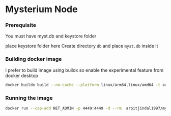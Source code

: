 # Mysterium Node

### Prerequisite

You must have myst.db and keystore folder

place keystore folder here
Create directory `db` and place `myst.db` inside it

### Building docker image

I prefer to build image using buildx so enable the experimental feature from docker desktop

```bash
docker buildx build --no-cache --platform linux/arm64,linux/amd64 -t arpitjindal1997/myst-multiarch:latest . --push
```

### Running the image

```bash
docker run --cap-add NET_ADMIN -p 4449:4449 -d --rm  arpitjindal1997/myst-multiarch:latest
```
